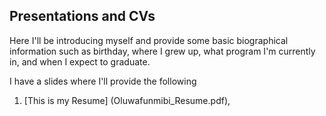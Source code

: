 ## Presentations and CVs

Here I'll be introducing myself and provide some basic biographical information such as birthday, where I grew up, what program I'm currently in, and when I expect to graduate.<br/>

I have a slides where I'll provide the following <br/>

1.  [This is my Resume] (Oluwafunmibi_Resume.pdf),<br/>

